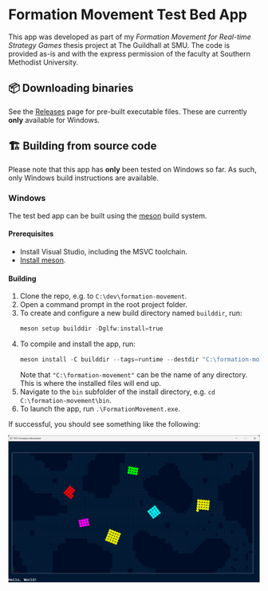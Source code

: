 # Formation Movement Test Bed App
This app was developed as part of my _Formation Movement for Real-time Strategy Games_ thesis project at The Guildhall at SMU. The code is provided as-is and with the express permission of the faculty at Southern Methodist University.

## 📦 Downloading binaries
See the [Releases](https://github.com/andrewtc/formation-movement/releases) page for pre-built executable files. These are currently **only** available for Windows.

## 🏗️ Building from source code
Please note that this app has **only** been tested on Windows so far. As such, only Windows build instructions are available.

### Windows
The test bed app can be built using the [meson](https://mesonbuild.com/) build system.

#### Prerequisites
 - Install Visual Studio, including the MSVC toolchain.
 - [Install meson](https://mesonbuild.com/Getting-meson.html).

#### Building

1. Clone the repo, e.g. to `C:\dev\formation-movement`.
2. Open a command prompt in the root project folder.
3. To create and configure a new build directory named `builddir`, run:
   ```ps1
   meson setup builddir -Dglfw:install=true
   ```
4. To compile and install the app, run:
   ```ps1
   meson install -C builddir --tags=runtime --destdir "C:\formation-movement"
   ```
   Note that `"C:\formation-movement"` can be the name of any directory. This is where the installed files will end up.
5. Navigate to the `bin` subfolder of the install directory, e.g. `cd C:\formation-movement\bin`.
6. To launch the app, run `.\FormationMovement.exe`.

If successful, you should see something like the following:

![A preview of the test bed app running.](/screenshots/test-bed-app.png)